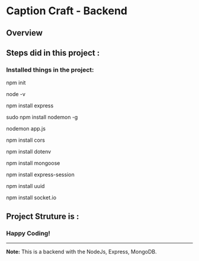 # Caption Craft - Backend

## Overview

## Steps did in this project :

### Installed things in the project:

npm init

node -v

npm install express

sudo  npm  install  nodemon  -g

nodemon  app.js

npm  install  cors

npm  install  dotenv

npm install mongoose

npm  install  express-session

npm install uuid

npm install socket.io



## Project Struture is :

### Happy Coding!

---

**Note:** This is a backend with the NodeJs, Express, MongoDB.
